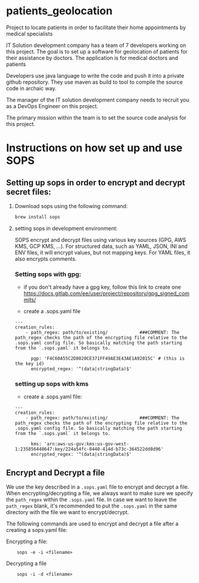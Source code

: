 # patients_geolocation
Project to locate patients in order to facilitate their home appointments by medical specialists

IT Solution development company has a team of 7 developers working on this project. The goal is to set up a software for geolocation of patients for their assistance by doctors. The application is for medical doctors and patients 

Developers use java language to write the code and push it into a private github repository. They use maven as build to tool to compile the source code in archaic way.

The manager of the IT solution development company needs to recruit you as a DevOps Engineer on this project.

The primary mission within the team is to set the source code analysis for this project.

# Instructions on how set up and use SOPS

## Setting up sops in order to encrypt and decrypt secret files:

   1.   Download sops using the following command:

        ```bash
        brew install sops
        ```
   2.   setting sops in development environment:

        SOPS encrypt and decrypt files using various key sources (GPG, AWS KMS, GCP KMS, …). For structured data, such as YAML, JSON, INI and ENV files, it will encrypt values, but not mapping keys. For YAML files, it also encrypts comments.
        
        ###  Setting sops with gpg:

           - if you don't already have a gpg key, follow this link to create one https://docs.gitlab.com/ee/user/project/repository/gpg_signed_commits/

           - create a .sops.yaml file
           
           ```
           ---
           creation_rules:
               - path_regex: path/to/existing/            ###COMMENT: The path_regex checks the path of the encrypting file relative to the .sops.yaml config file. So basically matching the path starting from the `.sops.yaml` it belongs to. 

                 pgp: 'F4C60A55C2D8020CE371FF49AE3E43AE1A92015C' # (this is the key id)
                 encrypted_regex: '^(data|stringData)$'
           ```

         ###  setting up sops with kms

           - create a .sops.yaml file:

           ```
           ---
           creation_rules:
               - path_regex: path/to/existing/            ###COMMENT: The path_regex checks the path of the encrypting file relative to the .sops.yaml config file. So basically matching the path starting from the `.sops.yaml` it belongs to.

                 kms: 'arn:aws-us-gov:kms:us-gov-west-1:235856440647:key/224a54fc-8440-414d-b73c-364522dd8d96'
                 encrypted_regex: '^(data|stringData)$'
           ```

## Encrypt and Decrypt a file 

We use the key described in a `.sops.yaml` file to encrypt and decrypt a file. When encrypting/decrypting a file, we always want to make sure we specify the `path_regex` within the `.sops.yaml` file. In case we want to leave the `path_regex` blank, it's recommended to put the `.sops.yaml` in the same directory with the file we want to encrypt/decrypt.

The following commands are used to encrypt and decrypt a file after a creating a sops.yaml file:

   Encrypting a file:

    
        sops -e -i <filename>
       

   Decrypting a file
   
    
        sops -i -d <filename>
        
